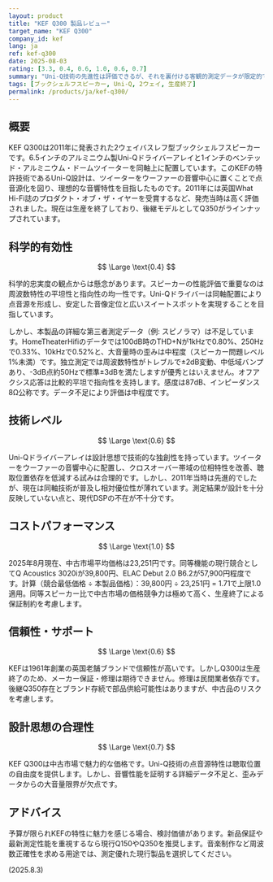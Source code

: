 ```yaml
---
layout: product
title: "KEF Q300 製品レビュー"
target_name: "KEF Q300"
company_id: kef
lang: ja
ref: kef-q300
date: 2025-08-03
rating: [3.3, 0.4, 0.6, 1.0, 0.6, 0.7]
summary: "Uni-Q技術の先進性は評価できるが、それを裏付ける客観的測定データが限定的で、性能に課題が残る中型ブックシェルフスピーカー。"
tags: [ブックシェルフスピーカー, Uni-Q, 2ウェイ, 生産終了]
permalink: /products/ja/kef-q300/
---
```


## 概要

KEF Q300は2011年に発表された2ウェイバスレフ型ブックシェルフスピーカーです。6.5インチのアルミニウム製Uni-Qドライバーアレイと1インチのベンテッド・アルミニウム・ドームツイーターを同軸上に配置しています。このKEFの特許技術であるUni-Q設計は、ツイーターをウーファーの音響中心に置くことで点音源化を図り、理想的な音響特性を目指したものです。2011年には英国What Hi-Fi誌のプロダクト・オブ・ザ・イヤーを受賞するなど、発売当時は高く評価されました。現在は生産を終了しており、後継モデルとしてQ350がラインナップされています。

## 科学的有効性

$$ \Large \text{0.4} $$

科学的忠実度の観点からは懸念があります。スピーカーの性能評価で重要なのは周波数特性の平坦性と指向性の均一性です。Uni-Qドライバーは同軸配置により点音源を形成し、安定した音像定位と広いスイートスポットを実現することを目指しています。

しかし、本製品の詳細な第三者測定データ（例: スピノラマ）は不足しています。HomeTheaterHifiのデータでは100dB時のTHD+Nが1kHzで0.80%、250Hzで0.33%、10kHzで0.52%と、大音量時の歪みは中程度（スピーカー問題レベル1%未満）です。独立測定では周波数特性がトレブルで±2dB変動、中低域バンプあり、-3dB点約50Hzで標準±3dBを満たしますが優秀とはいえません。オフアクシス応答は比較的平坦で指向性を支持します。感度は87dB、インピーダンス8Ω公称です。データ不足により評価は中程度です。

## 技術レベル

$$ \Large \text{0.6} $$

Uni-Qドライバーアレイは設計思想で技術的な独創性を持っています。ツイーターをウーファーの音響中心に配置し、クロスオーバー帯域の位相特性を改善、聴取位置依存を低減する試みは合理的です。しかし、2011年当時は先進的でしたが、現在は同軸技術が普及し相対優位性が薄れています。測定結果が設計を十分反映していない点と、現代DSPの不在が不十分です。

## コストパフォーマンス

$$ \Large \text{1.0} $$

2025年8月現在、中古市場平均価格は23,251円です。同等機能の現行競合としてQ Acoustics 3020iが39,800円、ELAC Debut 2.0 B6.2が57,900円程度です。計算（競合最低価格 ÷ 本製品価格）：39,800円 ÷ 23,251円 = 1.71で上限1.0適用。同等スピーカー比で中古市場の価格競争力は極めて高く、生産終了による保証制約を考慮します。

## 信頼性・サポート

$$ \Large \text{0.6} $$

KEFは1961年創業の英国老舗ブランドで信頼性が高いです。しかしQ300は生産終了のため、メーカー保証・修理は期待できません。修理は民間業者依存です。後継Q350存在とブランド存続で部品供給可能性はありますが、中古品のリスクを考慮します。

## 設計思想の合理性

$$ \Large \text{0.7} $$

KEF Q300は中古市場で魅力的な価格です。Uni-Q技術の点音源特性は聴取位置の自由度を提供します。しかし、音響性能を証明する詳細データ不足と、歪みデータからの大音量限界が欠点です。

## アドバイス

予算が限られKEFの特性に魅力を感じる場合、検討価値があります。新品保証や最新測定性能を重視するなら現行Q150やQ350を推奨します。音楽制作など周波数正確性を求める用途では、測定優れた現行製品を選択してください。

(2025.8.3)
